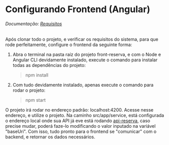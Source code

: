 # Configurando Frontend (Angular)

###### Documentação: [Requisitos](https://angular.io/guide/setup-local)

Após clonar todo o projeto, e verificar os requisitos do sistema, para que rode perfeitamente, configure o frontend da seguinte forma:

1. Abra o terminal na pasta raíz do projeto front-reserva, e com o Node e Angular CLI devidamente instalado, execute o comando para instalar todas as dependências do projeto: 
    > npm install
    
2. Com tudo devidamente instalado, apenas execute o comando para rodar o projeto:
    > npm start
    
O projeto irá rodar no endereço padrão: localhost:4200. Acesse nesse endereço, e utilize o projeto. Na caminho src/app/service, está configurada o endereço local onde sua API já eve está rodando [api-reserva](https://github.com/bpereiraalmeida7/reserva-sala-reuniao/blob/master/api-reserva/README.md), caso precise mudar, poderá faze-lo modificando o valor inputado na variável "baseUri". Com isso, tudo pronto para o frontend se "comunicar" com o backend, e retornar os dados necessários.
